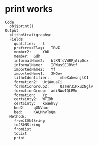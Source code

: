 # print works

    Code
      obj$print()
    Output
      <LithoStratigraphy>
      Fields:
      	qualifier:	 l 
      	preferredFlag:	 TRUE 
      	member2:	 YbU 
      	member:	 Gdh 
      	informalName2:	 btXNfsVWRPjAipDcx 
      	informalName:	 IFWusSEJRVtf 
      	importedName2:	 Yf 
      	importedName1:	 SNGav 
      	lithoIdentifier:	 mheXaWvsnjlCI 
      	formation2:	 UcjWouaCi 
      	formationGroup2:	 QsaWrJiPxuzNglv 
      	formationGroup:	 adiNWwIQLRMo 
      	formation:	 Yz 
      	certainty2:	 WTIBh 
      	certainty:	 koaehvy 
      	bed2:	 qGNVaor 
      	bed:	 KALMhvToQm 
      Methods:
      	fromJSONString
      	toJSONString
      	fromList
      	toList
      	print

